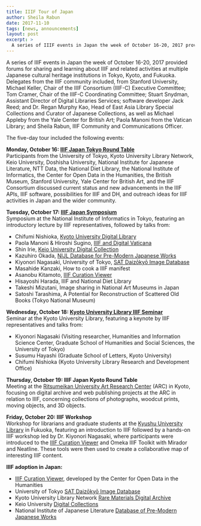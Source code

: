 ```yaml
---
title: IIIF Tour of Japan
author: Sheila Rabun
date: 2017-11-10
tags: [news, announcements]
layout: post
excerpt: >
  A series of IIIF events in Japan the week of October 16-20, 2017 provided forums for sharing and learning about IIIF and related activities at multiple Japanese cultural heritage institutions in Tokyo, Kyoto, and Fukuoka.
---
```

A series of IIIF events in Japan the week of October 16-20, 2017 provided forums for sharing and learning about IIIF and related activities at multiple Japanese cultural heritage institutions in Tokyo, Kyoto, and Fukuoka. Delegates from the IIIF community included, from Stanford University, Michael Keller, Chair of the IIIF Consortium (IIIF-C) Executive Committee; Tom Cramer, Chair of the IIIF-C Coordinating Committee; Stuart Snydman, Assistant Director of Digital Libraries Services; software developer Jack Reed; and Dr. Regan Murphy Kao, Head of East Asia Library Special Collections and Curator of Japanese Collections, as well as Michael Appleby from the Yale Center for British Art; Paola Manoni from the Vatican Library; and Sheila Rabun, IIIF Community and Communications Officer.

The five-day tour included the following events:

**Monday, October 16: [IIIF Japan Tokyo Round Table][tokyo-rt]**  
Participants from the University of Tokyo, Kyoto University Library Network, Keio University, Doshisha University, National Institute for Japanese Literature, NTT Data, the National Diet Library, the National Institute of Informatics, the Center for Open Data in the Humanities, the British Museum, Stanford University, Yale Center for British Art, and the IIIF Consortium discussed current status and new advancements in the IIIF APIs, IIIF software, possibilities for IIIF and DH, and outreach ideas for IIIF activities in Japan and the wider community.

**Tuesday, October 17: [IIIF Japan Symposium][tokyo-s]**  
Symposium at the National Institute of Informatics in Tokyo, featuring an introductory lecture by IIIF representatives, followed by talks from:
* Chifumi Nishioka, [Kyoto University Digital Library][kyoto]
* Paola Manoni & Hiroshi Sugino, [IIIF and Digital Vaticana][bav]
* Shin Irie, [Keio University Digital Collection][keio]  
* Kazuhiro Okada, [NIJL Database for Pre-Modern Japanese Works][nijl]
* Kiyonori Nagasaki, University of Tokyo, [SAT Daizōkyō Image Database][satdb]
* Masahide Kanzaki, How to cook a IIIF manifest
* Asanobu Kitamoto, [IIIF Curation Viewer][curation]
* Hisayoshi Harada, IIIF and National Diet Library
* Takeshi Mizutani, Image sharing in National Art Museums in Japan
* Satoshi Tarashima, A Potential for Reconstruction of Scattered Old Books (Tokyo National Museum)

**Wednesday, October 18: [Kyoto University Library IIIF Seminar][kyoto-s]**  
Seminar at the Kyoto University Library, featuring a keynote by IIIF representatives and talks from:
* Kiyonori Nagasaki (Visiting researcher, Humanities and Information Science Center, Graduate School of Humanities and Social Sciences, the University of Tokyo)
* Susumu Hayashi (Graduate School of Letters, Kyoto University)
* Chifumi Nishioka (Kyoto University Library Research and Development Office)

**Thursday, October 19: IIIF Japan Kyoto Round Table**  
Meeting at the [Ritsumeikan University Art Research Center][arc] (ARC) in Kyoto, focusing on digital archive and web publishing projects at the ARC in relation to IIIF, concerning collections of photographs, woodcut prints, moving objects, and 3D objects.

**Friday, October 20: IIIF Workshop**  
Workshop for librarians and graduate students at the [Kyushu University Library][kyushu] in Fukuoka, featuring an introduction to IIIF followed by a hands-on IIIF workshop led by Dr. Kiyonori Nagasaki, where participants were introduced to the [IIIF Curation Viewer][curation] and Omeka IIIF Toolkit with Mirador and Neatline. These tools were then used to create a collaborative map of interesting IIIF content.

**IIIF adoption in Japan:**
* [IIIF Curation Viewer][curation], developed by the Center for Open Data in the Humanities
* University of Tokyo [SAT Daizōkyō Image Database][satdb]
* Kyoto University Library Network [Rare Materials Digital Archive][kyoto]
* Keio University [Digital Collections][keio1]
* National Institute of Japanese Literature [Database of Pre-Modern Japanese Works][nijl]

[curation]: http://codh.rois.ac.jp/software/iiif-curation-viewer/
[satdb]: https://dzkimgs.l.u-tokyo.ac.jp/SATi/images.php
[nijl]: https://kotenseki.nijl.ac.jp/?ln=en
[kyoto]: https://rmda.kulib.kyoto-u.ac.jp/en
[bav]: http://www.digitavaticana.org/?lang=en
[keio]: http://dcollections.lib.keio.ac.jp/en
[keio1]: http://dcollections.lib.keio.ac.jp/en/incunabula/001
[tokyo-rt]: http://iiif.jp/20171016roundtable
[tokyo-s]: http://iiif.jp/2017tokyo_sympo
[kyoto-s]: https://www.kulib.kyoto-u.ac.jp/kenshu/?p=4117
[arc]: http://www.arc.ritsumei.ac.jp/en/index.html
[kyushu]: https://www.lib.kyushu-u.ac.jp/en/libraries/central
